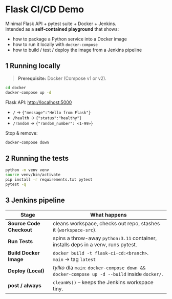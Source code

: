 # Flask CI/CD Demo

Minimal Flask API + pytest suite + Docker + Jenkins.  
Intended as a **self-contained playground** that shows:

* how to package a Python service into a Docker image  
* how to run it locally with `docker-compose`  
* how to build / test / deploy the image from a Jenkins pipeline

## 1 Running locally

> **Prerequisite:** Docker (Compose v1 or v2).

```bash
cd docker
docker-compose up -d
```

Flask API: [http://localhost:5000](http://localhost:5000)
 - `/` → `{"message":"Hello from Flask"}`
 - `/health` → `{"status":"healthy"}`
 - `/random` → `{"random_number": <1-99>}`

Stop & remove:
```bash
docker-compose down
```

## 2 Running the tests
```bash
python -m venv venv
source venv/bin/activate
pip install -r requirements.txt pytest
pytest -q
```

## 3 Jenkins pipeline
| Stage                    | What happens                                                                                      |
| ------------------------ |-------------------------------------------------------------------------------------------------- |
| **Source Code Checkout** | cleans workspace, checks out repo, stashes it (`workspace-src`). |
| **Run Tests**            | spins a throw-away `python:3.11` container, installs deps in a venv, runs pytest. |
| **Build Docker Image**   | `docker build -t flask-ci-cd:<branch>`.<br>`main` → tag `latest`|
| **Deploy (Local)**       | *tylko* dla `main`: `docker-compose down && docker-compose up -d --build` inside `docker/`. |
| **post / always**        | `cleanWs()` – keeps the Jenkins workspace tiny. |
